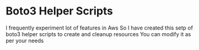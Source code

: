 # Boto3 Helper Scripts
I frequently experiment lot of features in Aws
So I have created this setp of  boto3 helper scripts to create and cleanup resources
You can modify it as per your needs
